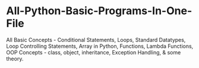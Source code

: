 # All-Python-Basic-Programs-In-One-File
All Basic Concepts - Conditional Statements, Loops, Standard Datatypes, Loop Controlling Statements, Array in Python, Functions, Lambda Functions, OOP Concepts - class, object, inheritance, Exception Handling, &amp; some theory.
